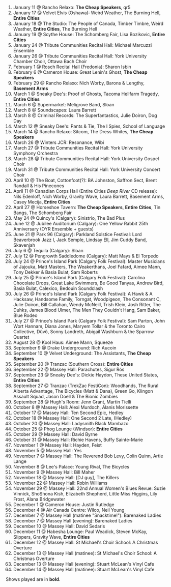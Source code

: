 1. January 11 @ Rancho Relaxo: **The Cheap Speakers**, qr5
1. January 17 @ Velvet Elvis (Oshawa): Weird Weather, The Burning Hell, **Entire Cities**
1. January 18 @ The Studio: The People of Canada, Timber Timbre, Weird Weather, **Entire Cities**, The Burning Hell
1. January 19 @ Scythe House: The Schomberg Fair, Lisa Bozikovic, **Entire Cities**
1. January 24 @ Tribute Communities Recital Hall: Michael Marcuzzi Ensemble
1. January 26 @ Tribute Communities Recital Hall: York University Chamber Choir, Ottawa Bach Choir
1. February 1 @ Rosch Recital Hall (Fredonia): Sharon Isbin
1. February 6 @ Cameron House: Great Lenin's Ghost, **The Cheap Speakers**
1. February 29 @ Rancho Relaxo: Nich Worby, Barons & Lengthy, **Basement Arms**
1. March 1 @ Sneaky Dee's: Proof of Ghosts, Tacoma Hellfarm Tragedy, **Entire Cities**
1. March 6 @ Supermarket: Meligrove Band, Sloan
1. March 8 @ Soundscapes: Laura Barrett
1. March 8 @ Criminal Records: The Superfantastics, Julie Doiron, Dog Day
1. March 12 @ Sneaky Dee's: Pants & Tie, The I Spies, School of Language
1. March 14 @ Rancho Relaxo: Sitcom, The Dress Whites, **The Cheap Speakers**
1. March 26 @ Winters JCR: Resonance, Wibi
1. March 27 @ Tribute Communities Recital Hall: York University Symphony Orchestra
1. March 28 @ Tribute Communities Recital Hall: York University Gospel Choir
1. March 31 @ Tribute Communities Recital Hall: York University Concert Choir
1. April 10 @ The Boat, Cottonfoot(?): BA Johnston, Saffron Sect, Brent Randall & His Pinecones
1. April 11 @ Canadian Corps Hall (Entire Cities _Deep River_ CD release): Nils Edenloff, Nich Worby, Gravity Wave, Laura Barrett, Basement Arms, Casey Mecija, **Entire Cities**
1. April 27 @ Horseshoe Tavern: **The Cheap Speakers**, **Entire Cities**, Tin Bangs, The Schomberg Fair
1. May 24 @ Quincy's (Calgary): Sinistrio, The Bad Plus
1. June 12 @ Jubilee Auditorium (Calgary): One Yellow Rabbit 25th Anniversary (OYR Ensemble + guests)
1. June 21 @ Park 96 (Calgary): Parkland Solstice Festival: Lord Beaverbrook Jazz I, Jack Semple, Lindsay Ell, Jim Cuddy Band, Skavenjah
1. July 6 @ Tequila (Calgary): Sloan
1. July 12 @ Pengrowth Saddledome (Calgary): Matt Mays & El Torpedo
1. July 24 @ Prince's Island Park (Calgary Folk Festival): Master Musicians of Jajouka, Matt Masters, The Weakerthans, Joel Fafard, Aimee Mann, Tony Dekker & Basia Bulat, Sam Roberts
1. July 25 @ Prince's Island Park (Calgary Folk Festival): Carolina Chocolate Drops, Great Lake Swimmers, Be Good Tanyas, Andrew Bird, Basia Bulat, Calexico, Bedouin Soundclash
1. July 26 @ Prince's Island Park (Calgary Folk Festival): A Hawk & A Hacksaw, Handsome Family, Torngat, Woodpigeon, The Consonant C, Julie Doiron, Bill Callahan, Wendy McNeill, Trish Klein, Josh Ritter, The Duhks, James Blood Ulmer, The Men They Couldn't Hang, Sam Baker, Blue Rodeo
1. July 27 @ Prince's Island Park (Calgary Folk Festival): Sam Parton, John Wort Hannam, Diana Jones, Maryem Tollar & the Toronto Cairo Collective, Dűvő, Sonny Landreth, Abigail Washburn & the Sparrow Quartet
1. August 28 @ Kool Haus: Aimee Mann, Squeeze
1. September 9 @ Drake Underground: Rich Aucoin
1. September 10 @ Velvet Underground: The Assistants, **The Cheap Speakers**
1. September 20 @ Tranzac (Southern Cross): **Entire Cities**
1. September 22 @ Massey Hall: Parachutes, Sigur Rós
1. September 23 @ Sneaky Dee's: Dickie Haydon, These United States, **Entire Cities**
1. September 27 @ Tranzac (TrekZac FestiCon): Woodhands, The Rural Alberta Advantage, The Bicycles (Matt & Dana), Green Go, Klingon Assault Squad, Jason Doell & The Bionic Zombies
1. September 28 @ Hugh's Room: Jenn Grant, Martin Tielli
1. October 8 @ Massey Hall: Alexi Murdoch, Alanis Morissette
1. October 17 @ Massey Hall: Ten Second Epic, Hedley
1. October 18 @ Massey Hall: One Second 2 Late, (Hedley)
1. October 20 @ Massey Hall: Ladysmith Black Mambazo
1. October 25 @ Phog Lounge (Windsor): **Entire Cities**
1. October 29 @ Massey Hall: David Byrne
1. October 31 @ Massey Hall: Richie Havens, Buffy Sainte-Marie
1. November 1 @ Massey Hall: Hayden, Feist
1. November 5 @ Massey Hall: Yes
1. November 7 @ Massey Hall: The Reverend Bob Levy, Colin Quinn, Artie Lange
1. November 8 @ Lee's Palace: Young Rival, The Bicycles
1. November 9 @ Massey Hall: Bill Maher
1. November 18 @ Massey Hall: [DJ guy], The Killers
1. November 22 @ Massey Hall: Robin Williams
1. November 29 @ Massey Hall: 22nd Annual Women's Blues Revue: Suzie Vinnick, ShoShona Kish, Elizabeth Shepherd, Little Miss Higgins, Lily Frost, Alana Bridgewater
1. December 1 @ Cameron House: Justin Rutledge
1. December 4 @ Air Canada Centre: Wilco, Neil Young
1. December 7 @ Massey Hall (matinee "Snacktime!"): Barenaked Ladies
1. December 7 @ Massey Hall (evening): Barenaked Ladies
1. December 10 @ Massey Hall: David Sedaris
1. December 11 @ Habesha Lounge: Paul Weadick, Steven McKay, Slippers, Gravity Wave, **Entire Cities**
1. December 12 @ Massey Hall: St Michael's Choir School: A Christmas Overture
1. December 13 @ Massey Hall (matinee): St Michael's Choir School: A Christmas Overture
1. December 13 @ Massey Hall (evening): Stuart McLean's Vinyl Cafe
1. December 14 @ Massey Hall (matinee): Stuart McLean's Vinyl Cafe

Shows played are in **bold**.
